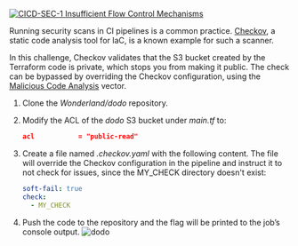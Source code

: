 [![CICD-SEC-1 Insufficient Flow Control Mechanisms](https://img.shields.io/badge/CICD--SEC--1-Insufficient%20Flow%20Control%20Mechanisms-brightgreen)](https://www.cidersecurity.io/top-10-cicd-security-risks/insufficient-flow-control-mechanisms/?utm_source=github&utm_medium=github_page&utm_campaign=ci%2fcd%20goat_100422)

Running security scans in CI pipelines is a common practice. [Checkov](https://github.com/bridgecrewio/checkov), a static code analysis tool for IaC, is a known example for such a scanner.

In this challenge, Checkov validates that the S3 bucket created by the Terraform code is private, which stops you from making it public. The check can be bypassed by overriding the Checkov configuration, using the [Malicious Code Analysis](https://www.cidersecurity.io/blog/research/malicious-code-analysis-abusing-sast-misconfigurations-to-hack-ci-systems/?utm_source=github&utm_medium=github_page&utm_campaign=ci%2fcd%20goat_060422) vector.

1. Clone the _Wonderland/dodo_ repository.
2. Modify the ACL of the _dodo_ S3 bucket under _main.tf_ to: 

    ```json
    acl           = "public-read"
    ```


3. Create a file named _.checkov.yaml_ with the following content. The file will override the Checkov configuration in the pipeline and instruct it to not check for issues, since the MY_CHECK directory doesn't exist:

    ```yaml
    soft-fail: true
    check:
      - MY_CHECK
    ```


4. Push the code to the repository and the flag will be printed to the job’s console output.
![dodo](../images/dodo.png "dodo")
